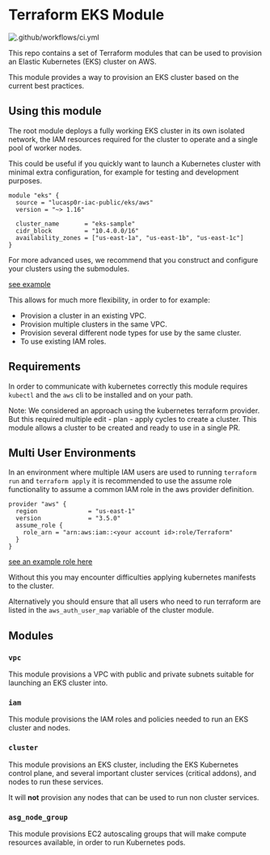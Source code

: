 # Terraform EKS Module

![.github/workflows/ci.yml](https://github.com/lucasp0r/lucasp0r-iac-public/blob/main/.github/workflows/ci.yml)

This repo contains a set of Terraform modules that can be used to provision
an Elastic Kubernetes (EKS) cluster on AWS.

This module provides a way to provision an EKS cluster based on the current
best practices.

## Using this module

The root module deploys a fully working EKS cluster in its own isolated
network, the IAM resources required for the cluster to operate and a single
pool of worker nodes.

This could be useful if you quickly want to launch a Kubernetes cluster with
minimal extra configuration, for example for testing and development purposes.


```hcl
module "eks" {
  source = "lucasp0r-iac-public/eks/aws"
  version = "~> 1.16"

  cluster_name       = "eks-sample"
  cidr_block         = "10.4.0.0/16"
  availability_zones = ["us-east-1a", "us-east-1b", "us-east-1c"]
}
```
For more advanced uses, we recommend that you construct and configure
your clusters using the submodules.

[see example](https://github.com/lucasp0r/lucasp0r-iac-public/tree/main/terraform/terraform-sample-eks/modules/cluster/main.tf)

This allows for much more flexibility, in order to for example:

* Provision a cluster in an existing VPC.
* Provision multiple clusters in the same VPC.
* Provision several different node types for use by the same cluster.
* To use existing IAM roles.

## Requirements

In order to communicate with kubernetes  correctly this module requires
`kubectl` and the `aws` cli to be installed and on your path.

Note: We considered an approach using the kubernetes terraform provider. But
this required multiple edit - plan - apply cycles to create a cluster.
This module allows a cluster to be created and ready to use in a single PR.

## Multi User Environments

In an environment where multiple IAM users are used to running `terraform run`
and `terraform apply` it is recommended to use the assume role functionality
to assume a common IAM role in the aws provider definition.

```hcl
provider "aws" {
  region              = "us-east-1"
  version             = "3.5.0"
  assume_role {
    role_arn = "arn:aws:iam::<your account id>:role/Terraform"
  }
}
```

[see an example role here](https://github.com/lucasp0r/lucasp0r-iac-public/blob/main/terraform/terraform-sample-eks/examples/iam_permissions/main.tf)

Without this you may encounter difficulties applying kubernetes manifests to
the cluster.

Alternatively you should ensure that all users who need to run terraform
are listed in the `aws_auth_user_map` variable of the cluster module.

## Modules

### `vpc`

This module provisions a VPC with public and private subnets suitable for
launching an EKS cluster into.

### `iam`

This module provisions the IAM roles and policies needed to run an EKS cluster
and nodes.

### `cluster`

This module provisions an EKS cluster, including the EKS Kubernetes control
plane, and several important cluster services (critical addons), and nodes to
run these services.

It will **not** provision any nodes that can be used to run non cluster services.

### `asg_node_group`

This module provisions EC2 autoscaling groups that will make compute resources
available, in order to run Kubernetes pods.

